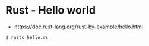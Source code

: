 # Rust - Hello world

* https://doc.rust-lang.org/rust-by-example/hello.html

```
$ rustc hello.rs
```
